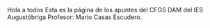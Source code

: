 Hola a todos
Esta es la página de los apuntes del CFGS DAM del IES Augustóbriga
Profesor: Mario Casas Escudero.

